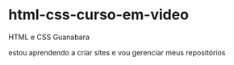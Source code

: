 # html-css-curso-em-video
 HTML e CSS Guanabara

estou aprendendo a criar sites e vou gerenciar meus repositórios